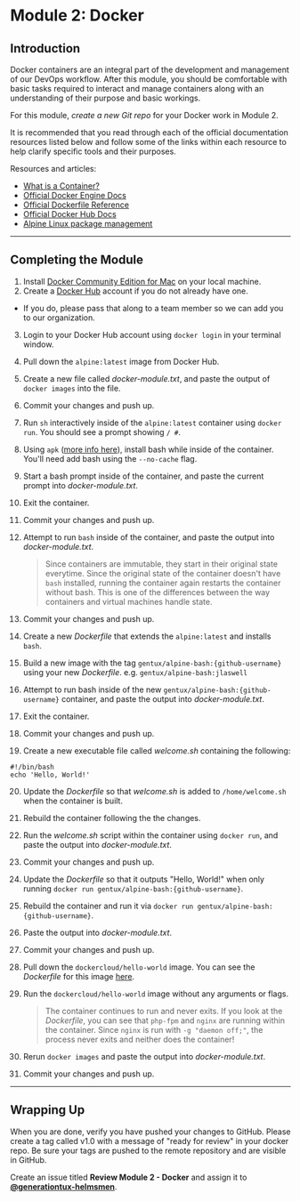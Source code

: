 # Module 2: Docker

## Introduction
Docker containers are an integral part of the development and management of our DevOps workflow. After this module, you should be comfortable with basic tasks required to interact and manage containers along with an understanding of their purpose and basic workings.

For this module, *create a new Git repo* for your Docker work in Module 2.

It is recommended that you read through each of the official documentation resources listed below and follow some of the links within each resource to help clarify specific tools and their purposes.

Resources and articles:

- [What is a Container?](https://www.docker.com/resources/what-container)
- [Official Docker Engine Docs](https://docs.docker.com/engine/docker-overview/)
- [Official Dockerfile Reference](https://docs.docker.com/engine/reference/builder/)
- [Official Docker Hub Docs](https://docs.docker.com/docker-hub/)
- [Alpine Linux package management](https://wiki.alpinelinux.org/wiki/Alpine_Linux_package_management)

---

## Completing the Module

1. Install [Docker Community Edition for Mac](https://store.docker.com/editions/community/docker-ce-desktop-mac)
on your local machine.
2. Create a [Docker Hub](https://hub.docker.com/) account if you do not already have one.
  - If you do, please pass that along to a team member so we can add you to our organization.
3. Login to your Docker Hub account using `docker login` in your terminal window.
4. Pull down the `alpine:latest` image from Docker Hub.
5. Create a new file called _docker-module.txt_, and paste the output of `docker images` into the file.
6. Commit your changes and push up.
7. Run `sh` interactively inside of the `alpine:latest` container using `docker run`. You should see a prompt showing `/ #`.
8. Using `apk` ([more info here](http://wiki.alpinelinux.org/wiki/Alpine_Linux_package_management)), install bash while inside of the container. You'll need add bash using the `--no-cache` flag.
9. Start a bash prompt inside of the container, and paste the current prompt into _docker-module.txt_.
10. Exit the container.
11. Commit your changes and push up.
12. Attempt to run `bash` inside of the container, and paste the output into _docker-module.txt_.

    > Since containers are immutable, they start in their original state everytime. Since the original
    state of the container doesn't have `bash` installed, running the container again restarts the container without bash. This is one of the differences between the way containers and virtual
    machines handle state.

13. Commit your changes and push up.
14. Create a new _Dockerfile_ that extends the `alpine:latest` and installs `bash`.
15. Build a new image with the tag `gentux/alpine-bash:{github-username}` using your new _Dockerfile_. e.g. `gentux/alpine-bash:jlaswell`
16. Attempt to run bash inside of the new `gentux/alpine-bash:{github-username}` container, and paste the output into _docker-module.txt_.
17. Exit the container.
18. Commit your changes and push up.
19. Create a new executable file called _welcome.sh_ containing the following:
```
#!/bin/bash
echo 'Hello, World!'
```
20. Update the _Dockerfile_ so that _welcome.sh_ is added to `/home/welcome.sh` when the container is built.
21. Rebuild the container following the the changes.
22. Run the _welcome.sh_ script within the container using `docker run`, and paste the output into _docker-module.txt_.
23. Commit your changes and push up.
24. Update the _Dockerfile_ so that it outputs "Hello, World!" when only running `docker run gentux/alpine-bash:{github-username}`.
25. Rebuild the container and run it via `docker run gentux/alpine-bash:{github-username}`.
26. Paste the output into _docker-module.txt_.
27. Commit your changes and push up.
28. Pull down the `dockercloud/hello-world` image. You can see the _Dockerfile_ for this image [here](https://hub.docker.com/r/dockercloud/hello-world).
29. Run the `dockercloud/hello-world` image without any arguments or flags.

    > The container continues to run and never exits. If you look at the _Dockerfile_, you can see that
    `php-fpm` and `nginx` are running within the container. Since `nginx` is run with `-g "daemon off;"`, the process never exits and neither does the container!
30. Rerun `docker images` and paste the output into _docker-module.txt_.
31. Commit your changes and push up.

---

## Wrapping Up

When you are done, verify you have pushed your changes to GitHub. Please create a tag called v1.0 with a message of "ready for review" in your docker repo. Be sure your tags are pushed to the remote repository and are visible in GitHub.

Create an issue titled **Review Module 2 - Docker** and assign it to [**@generationtux-helmsmen**](https://github.com/generationtux-helmsmen).
